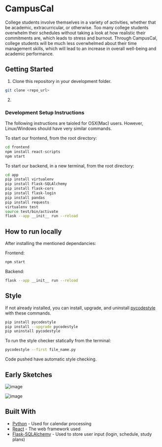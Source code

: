 # CampusCal

College students involve themselves in a variety of activities, whether that be academic, extracurricular, or otherwise. Too many college students overwhelm their schedules without taking a look at how realistic their commitments are, which leads to stress and burnout. Through CampusCal, college students will be much less overwhelmed about their time management skills, which will lead to an increase in overall well-being and academic performance. 
## Getting Started
1. Clone this repository in your development folder.
```bash
git clone <repo_url> 
```
2. 
### Development Setup Instructions
The following instructions are taioled for OSX(Mac) users. However, Linux/Windows should have very similar commands.  

To start our frontend, from the root directory:

```bash
cd frontend
npm install react-scripts
npm start
```
To start our backend, in a new terminal, from the root directory:

```bash
cd app
pip install virtualenv
pip install Flask-SQLAlchemy
pip install flask-cors
pip install flask-login
pip install pandas
pip install requests
virtualenv test
source test/bin/activate
flask --app __init__ run --reload
```
## How to run locally

After installing the mentioned dependancies:

Frontend:
```bash
npm start
```

Backend:
```bash
flask --app __init__ run --reload
```

## Style
If not already installed, you can install, upgrade, and uninstall [pycodestyle](https://pypi.org/project/pycodestyle/) with these commands. 

```bash
pip install pycodestyle
pip install --upgrade pycodestyle
pip uninstall pycodestyle
```

To run the style checker statically from the terminal:

```bash
pycodestyle --first file_name.py
```

Code pushed have automatic style checking. 

## Early Sketches

![image](https://github.com/ahmadbasyouni10/CampusCal/assets/120362910/593fcbbf-3bac-41e3-a734-435e4f381983)

![image](https://github.com/ahmadbasyouni10/CampusCal/assets/120362910/69b4485f-7b24-4b44-a767-0ecb827fce54)

## Built With

* [Python](https://www.python.org/doc/) - Used for calendar processing
* [React](https://react.dev/) - The web framework used
* [Flask-SQLAlchemy](https://flask-sqlalchemy.palletsprojects.com/en/3.1.x/) - Used to store user input (login, schedule, study plans)